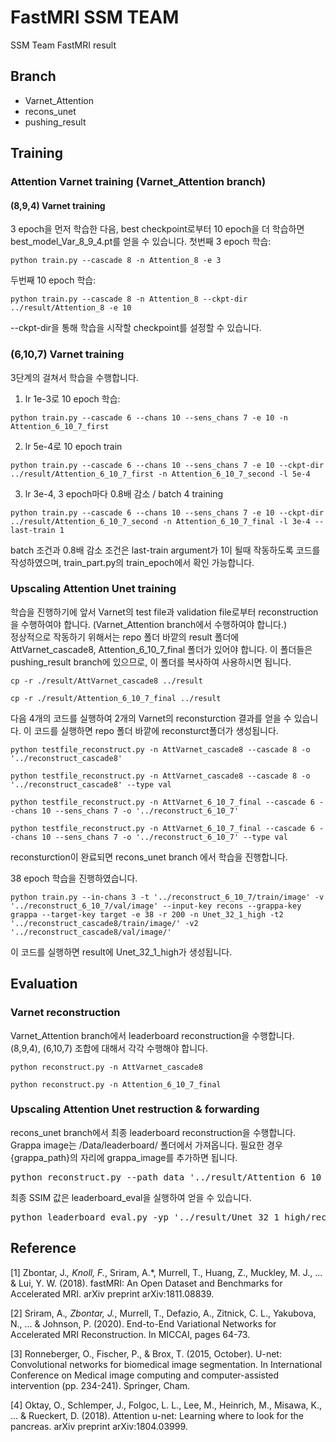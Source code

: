 # FastMRI SSM TEAM
SSM Team FastMRI result

## Branch
- Varnet_Attention
- recons_unet
- pushing_result
  
## Training
### Attention Varnet training (Varnet_Attention branch)
#### (8,9,4) Varnet training
3 epoch을 먼저 학습한 다음, best checkpoint로부터 10 epoch을 더 학습하면 best_model_Var_8_9_4.pt를 얻을 수 있습니다.
첫번째 3 epoch 학습:
<pre><code>python train.py --cascade 8 -n Attention_8 -e 3</code></pre>
두번째 10 epoch 학습:
<pre><code>python train.py --cascade 8 -n Attention_8 --ckpt-dir ../result/Attention_8 -e 10</code></pre>
--ckpt-dir을 통해 학습을 시작할 checkpoint를 설정할 수 있습니다.

### (6,10,7) Varnet training
3단계의 걸쳐서 학습을 수행합니다.
1.	lr 1e-3로 10 epoch 학습:
<pre><code>python train.py --cascade 6 --chans 10 --sens_chans 7 -e 10 -n Attention_6_10_7_first</code></pre>
2.	lr 5e-4로 10 epoch train
<pre><code>python train.py --cascade 6 --chans 10 --sens_chans 7 -e 10 --ckpt-dir ../result/Attention_6_10_7_first -n Attention_6_10_7_second -l 5e-4</code></pre>
3.	lr 3e-4, 3 epoch마다 0.8배 감소 / batch 4 training
<pre><code>python train.py --cascade 6 --chans 10 --sens_chans 7 -e 10 --ckpt-dir ../result/Attention_6_10_7_second -n Attention_6_10_7_final -l 3e-4 --last-train 1</code></pre>
batch 조건과 0.8배 감소 조건은 last-train argument가 1이 될때 작동하도록 코드를 작성하였으며, train_part.py의 train_epoch에서 확인 가능합니다.

### Upscaling Attention Unet training
학습을 진행하기에 앞서 Varnet의 test file과 validation file로부터 reconstruction을 수행하여야 합니다. (Varnet_Attention branch에서 수행하여야 합니다.)\
정상적으로 작동하기 위해서는 repo 폴더 바깥의 result 폴더에 AttVarnet_cascade8, Attention_6_10_7_final 폴더가 있어야 합니다. 이 폴더들은 pushing_result branch에 있으므로, 이 폴더를 복사하여 사용하시면 됩니다.
<pre><code>cp -r ./result/AttVarnet_cascade8 ../result</code></pre>
<pre><code>cp -r ./result/Attention_6_10_7_final ../result</code></pre>

다음 4개의 코드를 실행하여 2개의 Varnet의 reconsturction 결과를 얻을 수 있습니다. 이 코드를 실행하면 repo 폴더 바깥에 reconsturct폴더가 생성됩니다.
<pre><code>python testfile_reconstruct.py -n AttVarnet_cascade8 --cascade 8 -o '../reconstruct_cascade8'</code></pre>
<pre><code>python testfile_reconstruct.py -n AttVarnet_cascade8 --cascade 8 -o '../reconstruct_cascade8' --type val</code></pre>
<pre><code>python testfile_reconstruct.py -n AttVarnet_6_10_7_final --cascade 6 --chans 10 --sens_chans 7 -o '../reconstruct_6_10_7'</code></pre>
<pre><code>python testfile_reconstruct.py -n AttVarnet_6_10_7_final --cascade 6 --chans 10 --sens_chans 7 -o '../reconstruct_6_10_7' --type val</code></pre>

reconsturction이 완료되면 recons_unet branch 에서 학습을 진행합니다.

38 epoch 학습을 진행하였습니다.
<pre><code>python train.py --in-chans 3 -t '../reconstruct_6_10_7/train/image' -v '../reconstruct_6_10_7/val/image' --input-key recons --grappa-key grappa --target-key target -e 38 -r 200 -n Unet_32_1_high -t2 '../reconstruct_cascade8/train/image/' -v2 '../reconstruct_cascade8/val/image/'</code></pre>
이 코드를 실행하면 result에 Unet_32_1_high가 생성됩니다.

##	Evaluation

###	Varnet reconstruction 
Varnet_Attention branch에서 leaderboard reconstruction을 수행합니다. (8,9,4), (6,10,7) 조합에 대해서 각각 수행해야 합니다.

<pre><code>python reconstruct.py -n AttVarnet_cascade8</code></pre>
<pre><code>python reconstruct.py -n Attention_6_10_7_final</code></pre>
###	Upscaling Attention Unet restruction & forwarding
recons_unet branch에서 최종 leaderboard reconstruction을 수행합니다. \
Grappa image는 /Data/leaderboard/ 폴더에서 가져옵니다. 필요한 경우 {grappa_path}의 자리에 grappa_image를 추가하면 됩니다.
<pre><code></code>python reconstruct.py --path_data '../result/Attention_6_10_7_final/reconstructions_leaderboard/' --path_data_2 '../result/AttVarnet_cascade8/reconstructions_leaderboard/' --path_grappa {grappa_path} -n Unet_32_1_high --in-chans 3 --out-chans 1 --grappa-key image_grappa --input-key 'reconstruction'</code></pre>

최종 SSIM 값은 leaderboard_eval을 실행하여 얻을 수 있습니다.
<pre><code></code>python leaderboard_eval.py -yp '../result/Unet_32_1_high/reconstructions_leaderboard/'</code></pre>

## Reference
[1] Zbontar, J.*, Knoll, F.*, Sriram, A.*, Murrell, T., Huang, Z., Muckley, M. J., ... & Lui, Y. W. (2018). fastMRI: An Open Dataset and Benchmarks for Accelerated MRI. arXiv preprint arXiv:1811.08839.

[2] Sriram, A.*, Zbontar, J.*, Murrell, T., Defazio, A., Zitnick, C. L., Yakubova, N., ... & Johnson, P. (2020). End-to-End Variational Networks for Accelerated MRI Reconstruction. In MICCAI, pages 64-73.

[3] Ronneberger, O., Fischer, P., & Brox, T. (2015, October). U-net: Convolutional networks for biomedical image segmentation. In International Conference on Medical image computing and computer-assisted intervention (pp. 234-241). Springer, Cham.

[4] Oktay, O., Schlemper, J., Folgoc, L. L., Lee, M., Heinrich, M., Misawa, K., ... & Rueckert, D. (2018). Attention u-net: Learning where to look for the pancreas. arXiv preprint arXiv:1804.03999.

